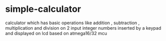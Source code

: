 # simple-calculator
calculator which has basic operations like addition  , subtraction , multiplication and division on 2 input integer numbers inserted by a keypad and displayed on lcd based on atmega16/32 mcu
